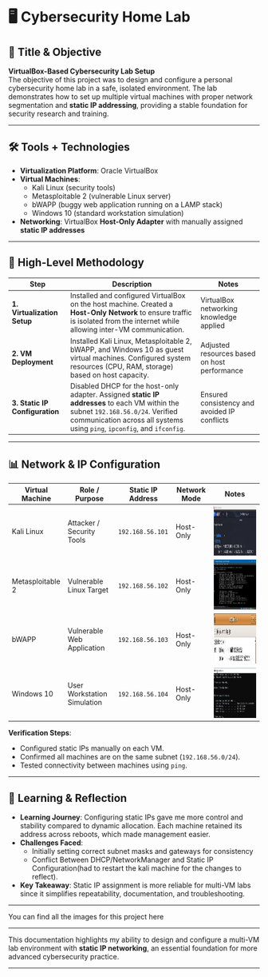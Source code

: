 # 🖥️ Cybersecurity Home Lab  

## 🎯 Title & Objective  
**VirtualBox-Based Cybersecurity Lab Setup**  
The objective of this project was to design and configure a personal cybersecurity home lab in a safe, isolated environment. The lab demonstrates how to set up multiple virtual machines with proper network segmentation and **static IP addressing**, providing a stable foundation for security research and training.  

---

## 🛠️ Tools + Technologies  

- **Virtualization Platform**: Oracle VirtualBox  
- **Virtual Machines**:  
  - Kali Linux (security tools)  
  - Metasploitable 2 (vulnerable Linux server)  
  - bWAPP (buggy web application running on a LAMP stack)  
  - Windows 10 (standard workstation simulation)  
- **Networking**: VirtualBox **Host-Only Adapter** with manually assigned **static IP addresses**  

---

## 🔎 High-Level Methodology  

| Step | Description | Notes |  
|------|-------------|-------|  
| **1. Virtualization Setup** | Installed and configured VirtualBox on the host machine. Created a **Host-Only Network** to ensure traffic is isolated from the internet while allowing inter-VM communication. | VirtualBox networking knowledge applied |  
| **2. VM Deployment** | Installed Kali Linux, Metasploitable 2, bWAPP, and Windows 10 as guest virtual machines. Configured system resources (CPU, RAM, storage) based on host capacity. | Adjusted resources based on host performance |  
| **3. Static IP Configuration** | Disabled DHCP for the host-only adapter. Assigned **static IP addresses** to each VM within the subnet `192.168.56.0/24`. Verified communication across all systems using `ping`, `ipconfig`, and `ifconfig`. | Ensured consistency and avoided IP conflicts |  

---

## 📊 Network & IP Configuration  

| Virtual Machine  | Role / Purpose              | Static IP Address | Network Mode  | Notes |  
|------------------|-----------------------------|------------------|---------------|-------|  
| Kali Linux       | Attacker / Security Tools   | `192.168.56.101` | Host-Only     | <img src="../../assets/images/Kali IP.png" alt="IP adrress snippet" height="100" />|  
| Metasploitable 2 | Vulnerable Linux Target     | `192.168.56.102` | Host-Only     | <img src="../../assets/images/metasploit IP.jpg" alt="IP adrress snippet" height="100" /> |  
| bWAPP            | Vulnerable Web Application  | `192.168.56.103` | Host-Only     | <img src="../../assets/images/bwapp IP.jpg" alt="IP adrress snippet" height="100" /> |  
| Windows 10       | User Workstation Simulation | `192.168.56.104` | Host-Only     | <img src="../../assets/images/windows IP.png" alt="IP adrress snippet" height="100" /> |  

**Verification Steps**:  
- Configured static IPs manually on each VM.  
- Confirmed all machines are on the same subnet (`192.168.56.0/24`).  
- Tested connectivity between machines using `ping`.  

---

## 🧠 Learning & Reflection  

- **Learning Journey**: Configuring static IPs gave me more control and stability compared to dynamic allocation. Each machine retained its address across reboots, which made management easier.  
- **Challenges Faced**:  
  - Initially setting correct subnet masks and gateways for consistency  
  - Conflict Between DHCP/NetworkManager and Static IP Configuration(had to restart the kali machine for the changes to reflect).  
- **Key Takeaway**: Static IP assignment is more reliable for multi-VM labs since it simplifies repeatability, documentation, and troubleshooting.  

---
You can find all the images for this project here
 
---
This documentation highlights my ability to design and configure a multi-VM lab environment with **static IP networking**, an essential foundation for more advanced cybersecurity practice.  

---
